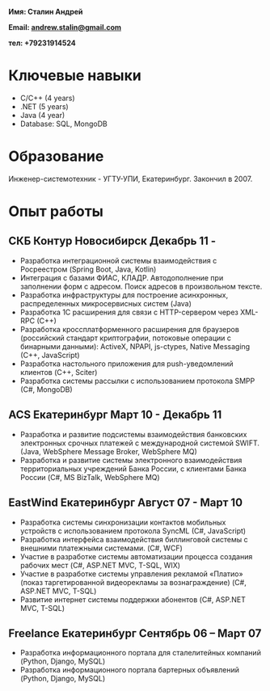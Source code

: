 
**Имя: Сталин Андрей**

**Email: andrew.stalin@gmail.com**

**тел: +79231914524**

# Ключевые навыки

* C/C++ (4 years)
* .NET (5 years) 
* Java (4 year)
* Database: SQL, MongoDB 

# Образование

Инженер-системотехник  - УГТУ-УПИ, Екатеринбург. Закончил в 2007.

# Опыт работы
## СКБ Контур Новосибирск Декабрь 11 -

* Разработка интеграционной системы взаимодействия с Росреестром (Spring Boot, Java, Kotlin)
* Интеграция с базами ФИАС, КЛАДР. Автодополнение при заполнении форм с адресом. Поиск адресов в произвольном тексте.
* Разработка инфраструктуры для построение асинхронных, распределенных микросервисных систем (Java)
* Разработка 1C расширения для связи с HTTP-сервером через XML-RPC (C++)
* Разработка кроссплатформенного расширения для браузеров (российский стандарт криптографии, потоковые операции с бинарными данными): ActiveX, NPAPI, js-ctypes, Native Messaging (C++, JavaScript)
* Разработка настольного приложения для push-уведомлений клиентов (C++, Sciter)
* Разработка системы рассылки с использованием протокола SMPP (C#, MongoDB)

## ACS Екатеринбург Март 10 - Декабрь 11

* Разработка и развитие подсистемы взаимодействия банковских электронных срочных платежей с международной системой SWIFT. (Java, WebSphere Message Broker, WebSphere MQ)
* Разработка и развитие системы электронного взаимодействия территориальных учреждений Банка России, с клиентами Банка России (C#, MS BizTalk, WebSphere MQ)

## EastWind Екатеринбург Август 07 - Март 10

* Разработка системы синхронизации контактов мобильных устройств с использованием протокола SyncML (C#, JavaScript)
* Разработка интерфейса взаимодействия биллинговой системы с внешними платежными системами. (C#, WCF)
* Участие в разработке системы автоматизации процесса создания рабочих мест (C#, ASP.NET MVC, T-SQL, WIX)
* Участие в разработке системы управления рекламой «Платио» (показ таргетированной видеорекламы за вознаграждение) (C#, ASP.NET MVC, T-SQL)
* Развитие интернет системы поддержки абонентов (C#, ASP.NET MVC, T-SQL)

## Freelance Екатеринбург Сентябрь 06 – Март 07

* Разработка информационного портала для сталелитейных компаний (Python, Django, MySQL)
* Разработка информационного портала бартерных объявлений (Python, Django, MySQL)
